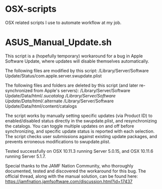 # OSX-scripts
OSX related scripts I use to automate workflow at my job.

# ASUS_Manual_Update.sh
This script is a (hopefully temporary) workaround for a bug in Apple Software Update, where updates will disable themselves automatically.

The following files are modified by this script: 
/Library/Server/Software Update/Status/com.apple.server.swupdate.plist

The following files and folders are deleted by this script (and later re-synchronized from Apple's servers): 
/Library/Server/Software Update/Data/html/*.sucatalog 
/Library/Server/Software Update/Data/html/*.alternate 
/Library/Server/Software Update/Data/html/content/catalogs 

The script works by manually setting specific updates (via Product ID) to enabled/disabled status directly in the swupdate.plist, and resynchronizing the catalogs.  You can toggle multiple updates on and off before synchronizing, and specific update status is reported with each selection.  The script checks user submissions against existing update packages, and prevents erroneous modifications to swupdate.plist.

Tested successfully on OSX 10.11.3 running Server 5.0.15, and OSX 10.11.6 running Server 5.1.7.

Special thanks to the JAMF Nation Community, who thoroughly documented, tested and discovered the workaround for this bug. 
The official thread, along with the manual solution, can be found here: 
https://jamfnation.jamfsoftware.com/discussion.html?id=17437
